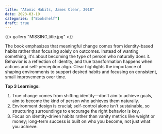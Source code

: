 ```yaml
---
title: "Atomic Habits, James Clear, 2018"
date: 2023-03-10
categories: ["Bookshelf"]
draft: true
---
```


{{< gallery "MISSING,title.jpg" >}}

The book emphasizes that meaningful change comes from identity-based habits rather than focusing solely on outcomes. Instead of wanting something, it's about becoming the type of person who naturally does it. Behavior is a reflection of identity, and true transformation happens when actions and self-perception align. Clear highlights the importance of shaping environments to support desired habits and focusing on consistent, small improvements over time.

**Top 3 Learnings:**

1. True change comes from shifting identity—don’t aim to achieve goals, aim to become the kind of person who achieves them naturally.
2. Environment design is crucial; self-control alone isn't sustainable, so structuring surroundings to encourage the right behavior is key.
3. Focus on identity-driven habits rather than vanity metrics like weight or money; long-term success is built on who you become, not just what you achieve.
